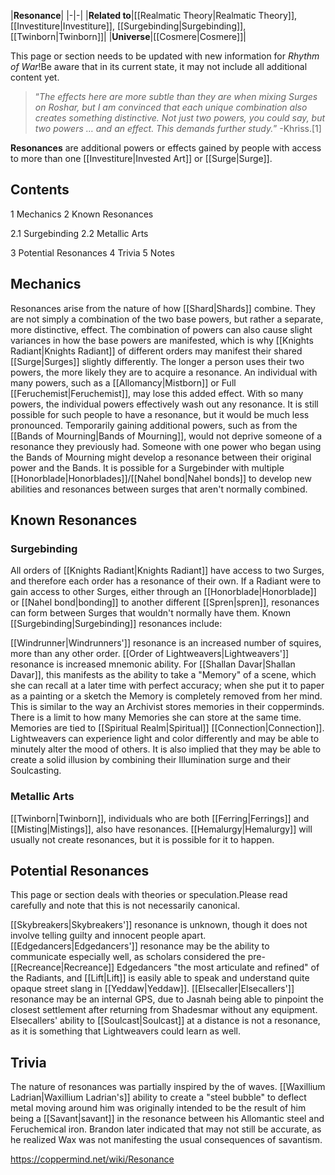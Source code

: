 |**Resonance**|
|-|-|
|**Related to**|[[Realmatic Theory\|Realmatic Theory]], [[Investiture\|Investiture]], [[Surgebinding\|Surgebinding]], [[Twinborn\|Twinborn]]|
|**Universe**|[[Cosmere\|Cosmere]]|

This page or section needs to be updated with new information for *Rhythm of War*!Be aware that in its current state, it may not include all additional content yet.

>“*The effects here are more subtle than they are when mixing Surges on Roshar, but I am convinced that each unique combination also creates something distinctive. Not just two powers, you could say, but two powers … and an effect. This demands further study.*”
\-Khriss.[1]


**Resonances** are additional powers or effects gained by people with access to more than one [[Investiture\|Invested Art]] or [[Surge\|Surge]].

## Contents

1 Mechanics
2 Known Resonances

2.1 Surgebinding
2.2 Metallic Arts


3 Potential Resonances
4 Trivia
5 Notes


## Mechanics
Resonances arise from the nature of how [[Shard\|Shards]] combine. They are not simply a combination of the two base powers, but rather a separate, more distinctive, effect. The combination of powers can also cause slight variances in how the base powers are manifested, which is why [[Knights Radiant\|Knights Radiant]] of different orders may manifest their shared [[Surge\|Surges]] slightly differently. The longer a person uses their two powers, the more likely they are to acquire a resonance.
An individual with many powers, such as a [[Allomancy\|Mistborn]] or Full [[Feruchemist\|Feruchemist]], may lose this added effect. With so many powers, the individual powers effectively wash out any resonance. It is still possible for such people to have a resonance, but it would be much less pronounced. Temporarily gaining additional powers, such as from the [[Bands of Mourning\|Bands of Mourning]], would not deprive someone of a resonance they previously had. Someone with one power who began using the Bands of Mourning might develop a resonance between their original power and the Bands. It is possible for a Surgebinder with multiple [[Honorblade\|Honorblades]]/[[Nahel bond\|Nahel bonds]] to develop new abilities and resonances between surges that aren't normally combined.

## Known Resonances
### Surgebinding
All orders of [[Knights Radiant\|Knights Radiant]] have access to two Surges, and therefore each order has a resonance of their own. If a Radiant were to gain access to other Surges, either through an [[Honorblade\|Honorblade]] or [[Nahel bond\|bonding]] to another different [[Spren\|spren]], resonances can form between Surges that wouldn't normally have them. Known [[Surgebinding\|Surgebinding]] resonances include:

[[Windrunner\|Windrunners']] resonance is an increased number of squires, more than any other order.
[[Order of Lightweavers\|Lightweavers']] resonance is increased mnemonic ability. For [[Shallan Davar\|Shallan Davar]], this manifests as the ability to take a "Memory" of a scene, which she can recall at a later time with perfect accuracy; when she put it to paper as a painting or a sketch the Memory is completely removed from her mind. This is similar to the way an Archivist stores memories in their copperminds. There is a limit to how many Memories she can store at the same time. Memories are tied to [[Spiritual Realm\|Spiritual]] [[Connection\|Connection]]. Lightweavers can experience light and color differently and may be able to minutely alter the mood of others. It is also implied that they may be able to create a solid illusion by combining their Illumination surge and their Soulcasting.
### Metallic Arts
[[Twinborn\|Twinborn]], individuals who are both [[Ferring\|Ferrings]] and [[Misting\|Mistings]], also have resonances. [[Hemalurgy\|Hemalurgy]] will usually not create resonances, but it is possible for it to happen.

## Potential Resonances
This page or section deals with theories or speculation.Please read carefully and note that this is not necessarily canonical.

[[Skybreakers\|Skybreakers']] resonance is unknown, though it does not involve telling guilty and innocent people apart.
[[Edgedancers\|Edgedancers']] resonance may be the ability to communicate especially well, as scholars considered the pre-[[Recreance\|Recreance]] Edgedancers "the most articulate and refined" of the Radiants, and [[Lift\|Lift]] is easily able to speak and understand quite opaque street slang in [[Yeddaw\|Yeddaw]].
[[Elsecaller\|Elsecallers']] resonance may be an internal GPS, due to Jasnah being able to pinpoint the closest settlement after returning from Shadesmar without any equipment. Elsecallers' ability to [[Soulcast\|Soulcast]] at a distance is not a resonance, as it is something that Lightweavers could learn as well.
## Trivia
The nature of resonances was partially inspired by the  of waves.
[[Waxillium Ladrian\|Waxillium Ladrian's]] ability to create a "steel bubble" to deflect metal moving around him was originally intended to be the result of him being a [[Savant\|savant]] in the resonance between his Allomantic steel and Feruchemical iron. Brandon later indicated that may not still be accurate, as he realized Wax was not manifesting the usual consequences of savantism.


https://coppermind.net/wiki/Resonance